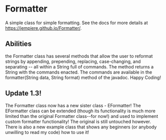 # Formatter
A simple class for simple formatting. See the docs for more details at https://jempiere.github.io/Formatter/.


## Abilities


the Formatter class has several methods that allow the user to reformat strings by appending, prepending, replacing, case-changing, and separating -- all within a String full of commands. The method returns a String with the commands enacted.
The commands are available in the formatter(String data, String format) method of the javadoc. Happy Coding!

## Update 1.3!


The Formatter class now has a new sister class - EFormatter! The EFormatter class can be extended (though its functionality is much more limited than the original Formatter class--for now!) and used to implement custom formatter functionality! The original is still untouched however. There is also a new example class that shows any beginners (or anybody unwilling to read my code) how to use it!
